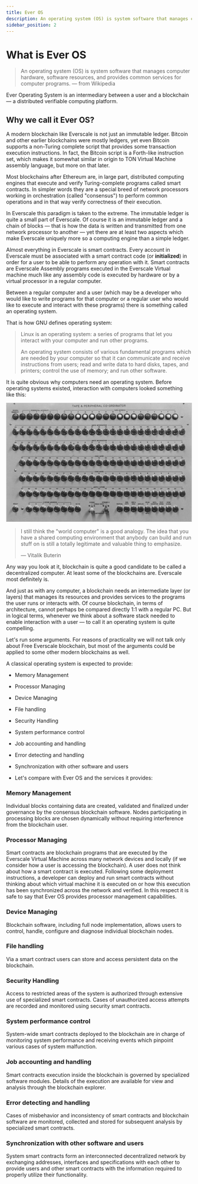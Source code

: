 ```yaml
---
title: Ever OS
description: An operating system (OS) is system software that manages computer hardware...
sidebar_position: 2
---
```


# What is Ever OS

> An operating system (OS) is system software that manages computer hardware, software resources, and provides common services for computer programs.
> — from Wikipedia

Ever Operating System is an intermediary between a user and a blockchain — a distributed verifiable computing platform.

## Why we call it Ever OS?

A modern blockchain like Everscale is not just an immutable ledger. Bitcoin and other earlier blockchains were mostly ledgers, yet even Bitcoin supports a non-Turing complete script that provides some transaction execution instructions. In fact, the Bitcoin script is a Forth-like instruction set, which makes it somewhat similar in origin to TON Virtual Machine assembly language, but more on that later.

Most blockchains after Ethereum are, in large part, distributed computing engines that execute and verify Turing-complete programs called smart contracts. In simpler words they are a special breed of network processors working in orchestration (called "consensus") to perform common operations and in that way verify correctness of their execution.

In Everscale this paradigm is taken to the extreme. The immutable ledger is quite a small part of Everscale. Of course it is an immutable ledger and a chain of blocks — that is how the data is written and transmitted from one network processor to another — yet there are at least two aspects which make Everscale uniquely more so a computing engine than a simple ledger.

Almost everything in Everscale is smart contracts. Every account in Everscale must be associated with a smart contract code (or **initialized**) in order for a user to be able to perform any operation with it. Smart contracts are Everscale Assembly programs executed in the Everscale Virtual machine much like any assembly code is executed by hardware or by a virtual processor in a regular computer.

Between a regular computer and a user (which may be a developer who would like to write programs for that computer or a regular user who would like to execute and interact with these programs) there is something called an operating system.

That is how GNU defines operating system:

> Linux is an operating system: a series of programs that let you interact with your computer and run other programs.
> 
> An operating system consists of various fundamental programs which are needed by your computer so that it can communicate and receive instructions from users; read and write data to hard disks, tapes, and printers; control the use of memory; and run other software.

It is quite obvious why computers need an operating system. Before operating systems existed, interaction with computers looked something like this:

![what concepts were used before operating systems](what_concepts_were_used_before_operating_systems.jpg)

> I still think the "world computer" is a good analogy. The idea that you have a shared computing environment that anybody can build and run stuff on is still a totally legitimate and valuable thing to emphasize.
>
> — Vitalik Buterin

Any way you look at it, blockchain is quite a good candidate to be called a decentralized computer. At least some of the blockchains are. Everscale most definitely is.

And just as with any computer, a blockchain needs an intermediate layer (or layers) that manages its resources and provides services to the programs the user runs or interacts with. Of course blockchain, in terms of architecture, cannot perhaps be compared directly 1:1 with a regular PC. But in logical terms, whenever we think about a software stack needed to enable interaction with a user — to call it an operating system is quite compelling.

Let's run some arguments. For reasons of practicality we will not talk only about Free Everscale blockchain, but most of the arguments could be applied to some other modern blockchains as well.

A classical operating system is expected to provide:

- Memory Management
- Processor Managing
- Device Managing
- File handling
- Security Handling
- System performance control
- Job accounting and handling
- Error detecting and handling
- Synchronization with other software and users

- Let's compare with Ever OS and the services it provides:

### Memory Management

Individual blocks containing data are created, validated and finalized under governance by the consensus blockchain software. Nodes participating in processing blocks are chosen dynamically without requiring interference from the blockchain user.

### Processor Managing

Smart contracts are blockchain programs that are executed by the Everscale Virtual Machine across many network devices and locally (if we consider how a user is accessing the blockchain). A user does not think about how a smart contract is executed. Following some deployment instructions, a developer can deploy and run smart contracts without thinking about which virtual machine it is executed on or how this execution has been synchronized across the network and verified. In this respect it is safe to say that Ever OS provides processor management capabilities.

### Device Managing

Blockchain software, including full node implementation, allows users to control, handle, configure and diagnose individual blockchain nodes.

### File handling

Via a smart contract users can store and access persistent data on the blockchain.

### Security Handling

Access to restricted areas of the system is authorized through extensive use of specialized smart contracts. Cases of unauthorized access attempts are recorded and monitored using security smart contracts.

### System performance control

System-wide smart contracts deployed to the blockchain are in charge of monitoring system performance and receiving events which pinpoint various cases of system malfunction.

### Job accounting and handling

Smart contracts execution inside the blockchain is governed by specialized software modules. Details of the execution are available for view and analysis through the blockchain explorer.

### Error detecting and handling

Cases of misbehavior and inconsistency of smart contracts and blockchain software are monitored, collected and stored for subsequent analysis by specialized smart contracts.

### Synchronization with other software and users

System smart contracts form an interconnected decentralized network by exchanging addresses, interfaces and specifications with each other to provide users and other smart contracts with the information required to properly utilize their functionality.
